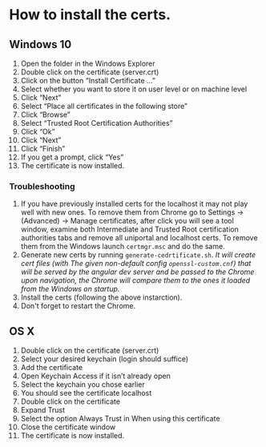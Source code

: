 # How to install the certs.
## Windows 10
1. Open the folder in the Windows Explorer
1. Double click on the certificate (server.crt)
1. Click on the button “Install Certificate …”
1. Select whether you want to store it on user level or on machine level
1. Click “Next”
1. Select “Place all certificates in the following store”
1. Click “Browse”
1. Select “Trusted Root Certification Authorities”
1. Click “Ok”
1. Click “Next”
1. Click “Finish”
1. If you get a prompt, click “Yes”
1. The certificate is now installed.

### Troubleshooting
1.  If you have previously installed certs for the localhost it may not play well with new ones. To remove them from Chrome go to Settings -> (Advanced) -> Manage certificates, after click you will see a tool window, examine both Intermediate and Trusted Root certification authorities tabs and remove all uniportal and localhost certs. To remove them from the Windows launch `certmgr.msc` and do the same.
1. Generate new certs by running `generate-cedrtificate.sh`. _It will create cert files (with The given non-default config `openssl-custom.cnf`) that will be served by the angular dev server and be passed to the Chrome upon navigation, the Chrome will compare them to the ones it loaded from the Windows on startup._
1. Install the certs (following the above instarction).
1. Don't forget to restart the Chrome.

## OS X

1. Double click on the certificate (server.crt)
1. Select your desired keychain (login should suffice)
1. Add the certificate
1. Open Keychain Access if it isn’t already open
1. Select the keychain you chose earlier
1. You should see the certificate localhost
1. Double click on the certificate
1. Expand Trust
1. Select the option Always Trust in When using this certificate
1. Close the certificate window
1. The certificate is now installed.
